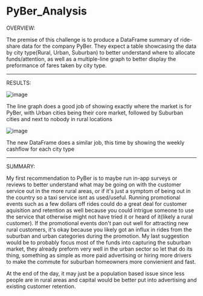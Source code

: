 # PyBer_Analysis
OVERVIEW:

The premise of this challenge is to produce a DataFrame summary of ride-share data for the company PyBer. They expect a table showcasing the data by city type(Rural, Urban, Suburban) to better understand where to allocate funds/attention, as well as a multiple-line graph to better display the preformance of fares taken by city type.

---

RESULTS:

![image](https://user-images.githubusercontent.com/105184244/179712475-5a23874c-2b2b-4afa-b14d-7fab7e78ea7f.png)

The line graph does a good job of showing exactly where the market is for PyBer, with Urban cities being their core market, followed by Suburban cities and next to nobody in rural locations

![image](https://user-images.githubusercontent.com/105184244/179714284-26ccaea3-ba15-45e2-a45c-903472a3a33c.png)

The new DataFrame does a similar job, this time by showing the weekly cashflow for each city type  

---

SUMMARY:

My first recommendation to PyBer is to maybe run in-app surveys or reviews to better understand what may be going on with the customer service out in the more rural areas, or if it's just a symptom of being out in the country so a taxi service isnt as used/useful. Running promotional events such as a few dollars off rides could do a great deal for customer aquisition and retention as well because you could intrigue someone to use the service that otherwise might not have tried it or heard of it(likely a rural customer). If the promotional events don't pan out well for attracting new rural customers, it's okay because you likely got an influx in rides from the suburban and urban categories during the promotion. My last suggestion would be to probably focus most of the funds into capturing the suburban market, they already preform very well in the urban sector so let that do its thing, something as simple as more paid advertising or hiring more drivers to make the commute for suburban homeowners more convienient and fast.

At the end of the day, it may just be a population based issue since less people are in rural areas and capital would be better put into advertising and existing customer retention.
